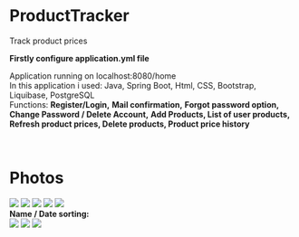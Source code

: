 # ProductTracker
Track product prices

<b> Firstly configure application.yml file </b><br>

<span> Application running on localhost:8080/home </span>
<br>
<span> In this application i used: Java, Spring Boot, Html, CSS, Bootstrap, Liquibase, PostgreSQL </span>
<br>
<span> Functions: </span>
<b>Register/Login,</b>
<b>Mail confirmation,</b>
<b>Forgot password option,</b>
<b>Change Password / Delete Account,</b>
<b>Add Products, List of user products, Refresh product prices, Delete products, Product price history</b>

<br>

# Photos

![](https://i.imgur.com/Of2fLg4.png)
![](https://i.imgur.com/BnC0hQH.png)
![](https://i.imgur.com/99OlZXS.png)
![](https://i.imgur.com/KenCAfC.png)
![](https://i.imgur.com/Inczhsb.png)
<br>
<b> Name / Date sorting: </b>
<br>
![](https://i.imgur.com/GkuLnqA.png)
![](https://i.imgur.com/QTXocrp.png)
![](https://i.imgur.com/T5Gaghv.png)
